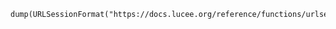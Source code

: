```luceescript+trycf
dump(URLSessionFormat("https://docs.lucee.org/reference/functions/urlsessionformat.html"));
```
